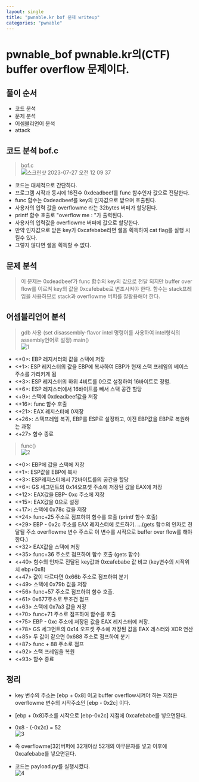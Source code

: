 ```yaml
---
layout: single
title: "pwnable.kr bof 문제 writeup"
categories: "pwnable"
---
```


# pwnable_bof pwnable.kr의(CTF) buffer overflow 문제이다. 
## 풀이 순서
- 코드 분석
- 문제 분석
- 어셈블리언어 분석
- attack

## 코드 분석 bof.c
> bof.c <br>
![스크린샷 2023-07-27 오전 12 09 37](https://github.com/hanmin0512/pwnable_bof/assets/37041208/fe8fe4c9-9535-4238-a81e-dfb17c694d69)
- 코드는 대체적으로 간단하다.
- 프로그램 시작과 동시에 16진수 0xdeadbeef를 func 함수인자 값으로 전달한다.
- func 함수는 0xdeadbeef를 key의 인자값으로 받으며 호출된다.
- 사용자의 입력 값을  overflowme 라는 32bytes 버퍼가 할당된다.
- printf 함수 호출로 "overflow me : "가 출력된다.
- 사용자의 입력값을 overflowme 버퍼에 값으로 할당한다.
- 만약 인자값으로 받은 key가 0xcafebabe라면 쉘을 획득하여 cat flag를 실행 시킬수 있다.
- 그렇지 않다면 쉘을 획득할 수 없다.

## 문제 분석
> 이 문제는 0xdeadbeef가 func 함수의 key의 값으로 전달 되지만 buffer over flow를 이르켜 key의 값을 0xcafebabe로 변조시켜야 한다.
> 함수는 stack프레임을 사용하므로 stack과 overflowme 버퍼를 잘활용해야 한다.

## 어셈블리언어 분석
> gdb 사용 (set disassembly-flavor intel 명령어를 사용하여 intel형식의 assembly언어로 설정)
> main() <br>
![1](https://github.com/hanmin0512/pwnable_bof/assets/37041208/daddcdf3-f1cc-49af-bc03-70544facdda1)
- <+0>: EBP 레지서터의 값을 스택에 저장
- <+1>: ESP 레지스터의 값을 EBP에 복사하여 EBP가 현재 스택 프레임의 베이스 주소를 가리키게 됨
- <+3>: ESP 레지스터의 하위 4비트를 0으로 설정하여 16바이트로 정렬.
- <+6>: ESP 레지스터에서 16바이트를 빼서 스택 공간 할당
- <+9>: 스택에 0xdeadbeef값을 저장
- <+16>: func 함수 호출
- <+21>: EAX 레지스터에 0저장
- <+26>: 스택프레임 복귀, EBP를 ESP로 설정하고, 이전 EBP값을 EBP로 복원하는 과정
- <+27> 함수 종료

> func() <br>
![2](https://github.com/hanmin0512/pwnable_bof/assets/37041208/1230e3e7-ed3b-4802-8a2b-0b86f239333c)
- <+0>: EBP에 값을 스택에 저장
- <+1>: ESP값을 EBP에 복사
- <+3>: ESP레지스터에서 72바이트를의 공간을 할당
- <+6>: GS 세그먼트의 0x14오프셋 주소에 저장된 값을 EAX에 저장
- <+12>: EAX값을 EBP- 0xc 주소에 저장
- <+15>: EAX값을 0으로 설정
- <+17>: 스택에 0x78c 값을 저장
- <+24> func+25 주소로 점프하여 함수를 호출 (printf 함수 호출)
- <+29> EBP - 0x2c 주소를 EAX 레지스터에 로드하기. …(gets 함수의 인자로 전달될 주소 overflowme 변수 주소로 이 변수를 시작으로 buffer over flow를 해야한다.)
- <+32> EAX값을 스택에 저장
- <+35> func+36 주소로 점프하여 함수 호출 (gets 함수)
- <+40> 함수의 인자로 전달된 key값과 0xcafebabe 값 비교 (key변수의 시작위치 ebp+0x8)
- <+47> 값이 다르다면 0x66b 주소로 점프하여 분기
- <+49> 스택에 0x79b 값을 저장
- <+56> func+57 주소로 점프하여 함수 호출.
- <+61> 0x677주소로 무조건 점프
- <+63> 스택에 0x7a3 값을 저장
- <+70> func+71 주소로 점프하여 함수를 호출
- <+75> EBP - 0xc 주소에 저장된 값을 EAX 레지스터에 저장.
- <+78> GS 세그먼트의 0x14 오프셋 주소에 저장된 값을 EAX 레스터와 XOR 연산
- <+85> 두 값이 같으면 0x688 주소로 점프하여 분기
- <+87> func + 88 주소로 점프
- <+92> 스택 프레임을 복원
- <+93> 함수 종료

## 정리
- key 변수의 주소는 [ebp + 0x8] 이고 buffer overflow시켜야 하는 지점은 overflowme 변수의 시작주소인 [ebp - 0x2c] 이다.
- [ebp + 0x8]주소를 시작으로 [ebp-0x2c] 지점에 0xcafebabe를 넣으면된다.
- 0x8 - (-0x2c) = 52 <br>
![3](https://github.com/hanmin0512/pwnable_bof/assets/37041208/d57ab00b-ce2f-46f5-b921-7bd75171b613)

- 즉 overflowme[32]버퍼에 32개이상 52개의 아무문자를 넣고 이후에 0xcafebabe를 넣으면된다.
- 코드는 payload.py를 실행시켰다. <br>
![4](https://github.com/hanmin0512/pwnable_bof/assets/37041208/b0404160-e2cf-4f0a-9c92-f0f0dcbe3aac)
  
